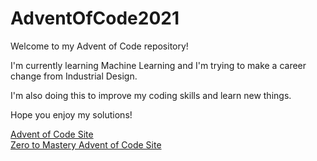 # AdventOfCode2021

Welcome to my Advent of Code repository!

I'm currently learning Machine Learning and I'm trying to make a career change from Industrial Design.

I'm also doing this to improve my coding skills and learn new things.

Hope you enjoy my solutions!

[Advent of Code Site](https://adventofcode.com/)  
[Zero to Mastery Advent of Code Site](https://aoc.zerotomastery.io/)  
